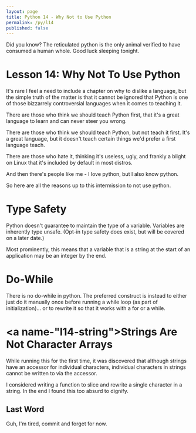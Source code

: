 ```yaml
---
layout: page
title: Python 14 - Why Not to Use Python
permalink: /py/l14
published: false
---
```


Did you know? The reticulated python is the only animal verified to have consumed a human whole. Good luck sleeping tonight.

<a name="l14-why"></a>Lesson 14: Why Not To Use Python
======================================================
It's rare I feel a need to include a chapter on why to dislike a language, but the simple truth of the matter is that it cannot be ignored that Python is one of those bizzarrely controversial languages when it comes to teaching it.

There are those who think we should teach Python first, that it's a great language to learn and can never steer you wrong.

There are those who think we should teach Python, but not teach it first. It's a great language, but it doesn't teach certain things we'd prefer a first language teach.

There are those who hate it, thinking it's useless, ugly, and frankly a blight on Linux that it's included by default in most distros.

And then there's people like me - I love python, but I also know python.

So here are all the reasons up to this intermission to not use python.

<a name="l14-type"></a>Type Safety
==================================
Python doesn't guarantee to maintain the type of a variable. Variables are inherently type unsafe. (Opt-in type safety does exist, but will be covered on a later date.)

Most prominently, this means that a variable that is a string at the start of an application may be an integer by the end.

<a name="l14-do-while"></a>Do-While
===================================
There is no do-while in python. The preferred construct is instead to either just do it manually once before running a while loop (as part of initialization)... or to rewrite it so that it works with a for or a while.

<a name-"l14-string">Strings Are Not Character Arrays
=====================================================
While running this for the first time, it was discovered that although strings have an accessor for individual characters, individual characters in strings cannot be written to via the accessor.

I considered writing a function to slice and rewrite a single character in a string. In the end I found this too absurd to dignify.

<a name="13-end"></a>Last Word
------------------------------
Guh, I'm tired, commit and forget for now.